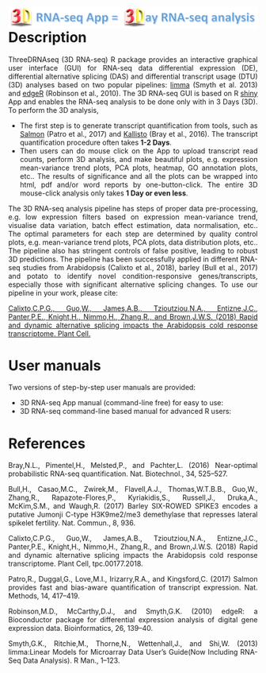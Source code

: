 <style>
body {
text-align: justify}
</style>
<img src="vignettes/fig/header.png" align="right"/>

Description
===========

ThreeDRNAseq (3D RNA-seq) R package provides an interactive graphical user interface (GUI) for RNA-seq data differential expression (DE), differential alternative splicing (DAS) and differential transcript usage (DTU) (3D) analyses based on two popular pipelines: <a href="https://bioconductor.org/packages/release/bioc/html/limma.html" target="_blank">limma</a> (Smyth et al. 2013) and <a href="https://bioconductor.org/packages/release/bioc/html/edgeR.html" target="_blank">edgeR</a> (Robinson et al., 2010). The 3D RNA-seq GUI is based on R <a href="https://shiny.rstudio.com/" target="_blank">shiny</a> App and enables the RNA-seq analysis to be done only with in 3 Days (3D). To perform the 3D analysis,

-   The first step is to generate transcript quantification from tools, such as <a href="https://combine-lab.github.io/salmon/" target="_blank">Salmon</a> (Patro et al., 2017) and <a href="https://pachterlab.github.io/kallisto/" target="_blank">Kallisto</a> (Bray et al., 2016). The transcript quantification procedure often takes **1-2 Days**.
-   Then users can do mouse click on the App to upload transcript read counts, perform 3D analysis, and make beautiful plots, e.g. expression mean-variance trend plots, PCA plots, heatmap, GO annotation plots, etc.. The results of significance and all the plots can be wrapped into html, pdf and/or word reports by one-button-click. The entire 3D mouse-click analysis only takes **1 Day or even less**.

The 3D RNA-seq analysis pipeline has steps of proper data pre-processing, e.g. low expression filters based on expression mean-variance trend, visualise data variation, batch effect estimation, data normalisation, etc.. The optimal parameters for each step are determined by quality control plots, e.g. mean-variance trend plots, PCA plots, data distribution plots, etc.. The pipeline also has stringent controls of false positive, leading to robust 3D predictions. The pipeline has been successfully applied in different RNA-seq studies from Arabidopsis (Calixto et al., 2018), barley (Bull et al., 2017) and potato to identify novel condition-responsive genes/transcripts, especially those with significant alternative splicing changes. To use our pipeline in your work, please cite:

<a href="http://www.plantcell.org/content/30/7/1424" target="_blank">Calixto,C.P.G., Guo,W., James,A.B., Tzioutziou,N.A., Entizne,J.C., Panter,P.E., Knight,H., Nimmo,H., Zhang,R., and Brown,J.W.S. (2018) Rapid and dynamic alternative splicing impacts the Arabidopsis cold response transcriptome. Plant Cell.</a>

User manuals
============

Two versions of step-by-step user manuals are provided:

-   3D RNA-seq App manual (command-line free) for easy to use:
-   3D RNA-seq command-line based manual for advanced R users:

References
==========

Bray,N.L., Pimentel,H., Melsted,P., and Pachter,L. (2016) Near-optimal probabilistic RNA-seq quantification. Nat. Biotechnol., 34, 525–527.

Bull,H., Casao,M.C., Zwirek,M., Flavell,A.J., Thomas,W.T.B.B., Guo,W., Zhang,R., Rapazote-Flores,P., Kyriakidis,S., Russell,J., Druka,A., McKim,S.M., and Waugh,R. (2017) Barley SIX-ROWED SPIKE3 encodes a putative Jumonji C-type H3K9me2/me3 demethylase that represses lateral spikelet fertility. Nat. Commun., 8, 936.

Calixto,C.P.G., Guo,W., James,A.B., Tzioutziou,N.A., Entizne,J.C., Panter,P.E., Knight,H., Nimmo,H., Zhang,R., and Brown,J.W.S. (2018) Rapid and dynamic alternative splicing impacts the Arabidopsis cold response transcriptome. Plant Cell, tpc.00177.2018.

Patro,R., Duggal,G., Love,M.I., Irizarry,R.A., and Kingsford,C. (2017) Salmon provides fast and bias-aware quantification of transcript expression. Nat. Methods, 14, 417–419.

Robinson,M.D., McCarthy,D.J., and Smyth,G.K. (2010) edgeR: a Bioconductor package for differential expression analysis of digital gene expression data. Bioinformatics, 26, 139–40.

Smyth,G.K., Ritchie,M., Thorne,N., Wettenhall,J., and Shi,W. (2013) limma:Linear Models for Microarray Data User’s Guide(Now Including RNA-Seq Data Analysis). R Man., 1–123.
